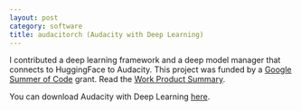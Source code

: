 ```yaml
---
layout: post
category: software
title: audacitorch (Audacity with Deep Learning)
---
```



I contributed a deep learning framework and a deep model manager that connects to HuggingFace to Audacity. This project was funded by a [Google Summer of Code](https://summerofcode.withgoogle.com/archive/2021/projects/5097817919455232/) grant. Read the [Work Product Summary](https://www.audacityteam.org/gsoc-2021-work-product-source-separation-and-deep-learning-tools/). 

You can download Audacity with Deep Learning [here](https://interactiveaudiolab.github.io/project/audacity.html). 

